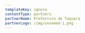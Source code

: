 ```yaml
---
templateKey: ignore
contentType: partners
partnerName: Prefeitura de Taquara
partnerLogo: /img/unnamed-1.png
---
```

